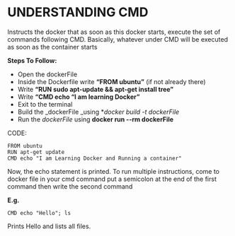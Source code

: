 # UNDERSTANDING CMD

Instructs the docker that as soon as this docker starts, execute the set of commands following CMD. Basically, whatever under CMD will be executed as soon as the container starts


**Steps To Follow:**



*   Open the dockerFile
*   Inside the Dockerfile write **“FROM ubuntu”** (if not already there)
*   Write **“RUN sudo apt-update && apt-get install tree”**
*   Write **“CMD echo “I am learning Docker”**
*   Exit to the terminal 
*   Build the _dockerFile _using **docker build -t dockerFile*
*   Run the <em>dockerFile</em> using <strong>docker run --rm dockerFile</strong>

CODE: 

```
FROM ubuntu
RUN apt-get update
CMD echo "I am Learning Docker and Running a container"
```


Now, the echo statement is printed.  To run multiple instructions, come to docker file in your cmd command put a semicolon at the end of the first command then write the second command 

**E.g.**

```
CMD echo "Hello"; ls
```


Prints Hello and lists all files.

